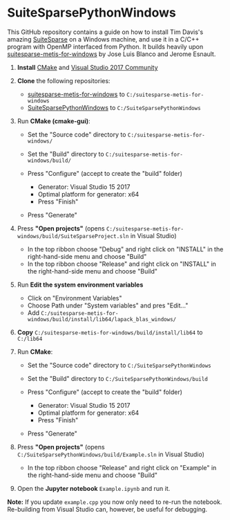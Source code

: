 # SuiteSparsePythonWindows

This GitHub repository contains a guide on how to install Tim Davis's amazing [SuiteSparse](http://faculty.cse.tamu.edu/davis/suitesparse.html) on a Windows machine, and use it in a C/C++ program with OpenMP interfaced from Python. It builds heavily upon [suitesparse-metis-for-windows](https://github.com/jlblancoc/suitesparse-metis-for-windows) by Jose Luis Blanco and Jerome Esnault.

1. **Install** [CMake](http://www.cmake.org/donwload) and [Visual Studio 2017 Community](https://visualstudio.microsoft.com/)
2. **Clone** the following repositories:

    * [suitesparse-metis-for-windows](https://github.com/jlblancoc/suitesparse-metis-for-windows) to `C:/suitesparse-metis-for-windows` 
    * [SuiteSparsePythonWindows](https://github.com/JeppeDruedahl/SuiteSparsePythonWindows) to `C:/SuiteSparsePythonWindows` 

3. Run **CMake (cmake-gui)**:
      
    * Set the "Source code" directory to `C:/suitesparse-metis-for-windows/` 
	* Set the "Build" directory to `C:/suitesparse-metis-for-windows/build/`
	* Press "Configure" (accept to create the "build" folder)
	    
        * Generator: Visual Studio 15 2017
        * Optimal platform for generator: x64
        * Press "Finish"

	* Press "Generate"

4. Press **"Open projects"** (opens `C:/suitesparse-metis-for-windows/build/SuiteSparseProject.sln` in Visual Studio)

   * In the top ribbon choose "Debug" and right click on "INSTALL" in the right-hand-side menu and choose "Build" 
   * In the top ribbon choose "Release" and right click on "INSTALL" in the right-hand-side menu and choose "Build" 

5. Run **Edit the system environment variables** 
 
    * Click on "Environment Variables"
    * Choose Path under "System variables" and pres "Edit..."
    * Add `C:/suitesparse-metis-for-windows/build/install/lib64/lapack_blas_windows/`

6. **Copy** `C:/suitesparse-metis-for-windows/build/install/lib64` to `C:/lib64`

7. Run **CMake**:

    * Set the "Source code" directory to `C:/SuiteSparsePythonWindows` 
	* Set the "Build" directory to `C:/SuiteSparsePythonWindows/build`
	* Press "Configure" (accept to create the "build" folder)
	    
        * Generator: Visual Studio 15 2017
        * Optimal platform for generator: x64
        * Press "Finish"

	* Press "Generate"

8. Press **"Open projects"** (opens `C:/SuiteSparsePythonWindows/build/Example.sln` in Visual Studio)

   * In the top ribbon choose "Release" and right click on "Example" in the right-hand-side menu and choose "Build"

9. Open the **Jupyter notebook** `Example.ipynb` and run it.

**Note:** If you update `example.cpp` you now only need to re-run the notebook. Re-building from Visual Studio can, however, be useful for debugging.
